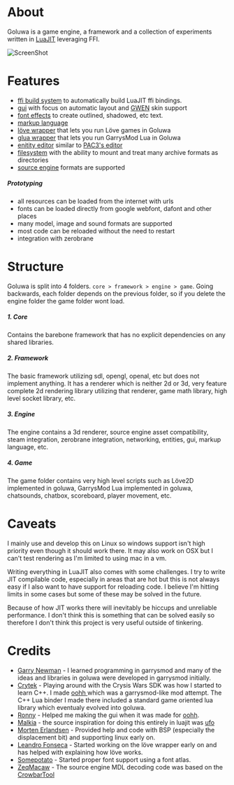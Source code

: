 # About

Goluwa is a game engine, a framework and a collection of experiments written in [LuaJIT](http://luajit.org/) leveraging FFI.

![ScreenShot](https://gitlab.com/CapsAdmin/goluwa-assets/raw/master/extras/screenshots/goluwa.png)

# Features
* [ffi build system](framework/lua/build) to automatically build LuaJIT ffi bindings.
* [gui](engine/lua/libraries/graphics/gui) with focus on automatic layout and [GWEN](!https://github.com/garrynewman/GWEN) skin support
* [font effects](framework/lua/libraries/graphics/fonts) to create outlined, shadowed, etc text.
* [markup language](engine/lua/libraries/graphics/gfx)
* [löve wrapper](game/lua/libraries/love) that lets you run Löve games in Goluwa
* [glua wrapper](game/lua/libraries/gmod) that lets you run GarrysMod Lua in Goluwa
* [enitity editor](game/lua/autorun/graphics) similar to [PAC3's editor](http://steamcommunity.com/sharedfiles/filedetails/?id=104691717)
* [filesystem](core/lua/libraries/filesystem) with the ability to mount and treat many archive formats as directories 
* [source engine](engine/lua/libraries/steam) formats are supported

##### Prototyping
* all resources can be loaded from the internet with urls
* fonts can be loaded directly from google webfont, dafont and other places
* many model, image and sound formats are supported
* most code can be reloaded without the need to restart
* integration with zerobrane

# Structure
Goluwa is split into 4 folders. ```core > framework > engine > game```. Going backwards, each folder depends on the previous folder, so if you delete the engine folder the game folder wont load.

##### 1. Core
Contains the barebone framework that has no explicit dependencies on any shared libraries.
##### 2. Framework
The basic framework utilizing sdl, opengl, openal, etc but does not implement anything. It has a renderer which is neither 2d or 3d, very feature complete 2d rendering library utilizing that renderer, game math library, high level socket library, etc.
##### 3. Engine
The engine contains a 3d renderer, source engine asset compatibility, steam integration, zerobrane integration, networking, entities, gui, markup language, etc.
##### 4. Game
The game folder contains very high level scripts such as Löve2D implemented in goluwa, GarrysMod Lua implemented in goluwa, chatsounds, chatbox, scoreboard, player movement, etc.

# Caveats

I mainly use and develop this on Linux so windows support isn't high priority even though it should work there. It may also work on OSX but I can't test rendering as I'm limited to using mac in a vm.

Writing everything in LuaJIT also comes with some challenges. I try to write JIT compilable code, especially in areas that are hot but this is not always easy if I also want to have support for reloading code. I believe I'm hitting limits in some cases but some of these may be solved in the future.

Because of how JIT works there will inevitably be hiccups and unreliable performance. I don't think this is something that can be solved easily so therefore I don't think this project is very useful outside of tinkering.

# Credits
* [Garry Newman](https://github.com/garrynewman/) - I learned programming in garrysmod and many of the ideas and libraries in goluwa were developed in garrysmod initially.
* [Crytek](http://www.crytek.com/) - Playing around with the Crysis Wars SDK was how I started to learn C++. I made [oohh
](https://github.com/capsadmin/oohh) which was a garrysmod-like mod attempt. The C++ Lua binder I made there included a standard game oriented lua library which eventualy evolved into goluwa.
* [Ronny](http://steamcommunity.com/id/76561197990112245/) - Helped me making the gui when it was made for [oohh](https://github.com/CapsAdmin/oohh).
* [Malkia](https://github.com/malkia) - the source inspiration for doing this entirely in luajit was [ufo](https://github.com/malkia/ufo)
* [Morten Erlandsen](https://github.com/mortenae) - Provided help and code with BSP (especially the displacement bit) and supporting linux early on.
* [Leandro Fonseca](https://github.com/Shell64) - Started working on the löve wrapper early on and has helped with explaining how löve works.
* [Somepotato](https://github.com/Someguynamedpie) - Started proper font support using a font atlas.
* [ZeqMacaw](http://steamcommunity.com/id/zeqmacaw) - The source engine MDL decoding code was based on the [CrowbarTool](http://steamcommunity.com/groups/CrowbarTool)

